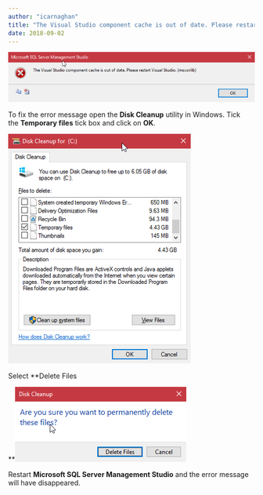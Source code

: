 ```yaml
---
author: "icarnaghan"
title: "The Visual Studio component cache is out of date. Please restart Visual Studio. (mscorlib) - Microsoft SQL Server Management Studio"
date: 2018-09-02
---
```


![](images/8PCLwMPivVwNwAAAAASUVORK5CYII=)

To fix the error message open the **Disk Cleanup** utility in Windows. Tick the **Temporary files** tick box and click on **OK**.

![](images/NVQxl+A1DlMAAAAASUVORK5CYII=)

Select **Delete Files

**![](images/QWcga9AhaxB6SKv9DToD6zVYP7EGu4e02t+gM6x9PaXNlK+5sAboC2sfhJspX3OtcpXG9VDdQ1rtbwCwJWANACCANQCAANYAAAJYAwAIYA0AIIA1AIAA1gAAAlgDAAhgDQAg8H+CAm3k9JdRoQAAAABJRU5ErkJggg==)

Restart **Microsoft SQL Server Management Studio** and the error message will have disappeared.
